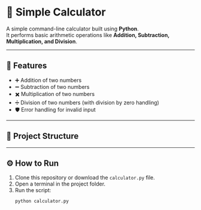 # 🧮 Simple Calculator  

A simple command-line calculator built using **Python**.  
It performs basic arithmetic operations like **Addition, Subtraction, Multiplication, and Division**.  

---

## 🚀 Features  
- ➕ Addition of two numbers  
- ➖ Subtraction of two numbers  
- ✖️ Multiplication of two numbers  
- ➗ Division of two numbers (with division by zero handling)  
- 🛡️ Error handling for invalid input  

---

## 📂 Project Structure  

---

## ⚙️ How to Run  
1. Clone this repository or download the `calculator.py` file.  
2. Open a terminal in the project folder.  
3. Run the script:  
   ```bash
   python calculator.py

